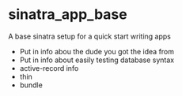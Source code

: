 sinatra_app_base
================

A base sinatra setup for a quick start writing apps

* Put in info abou the dude you got the idea from
* Put in info about easily testing database syntax
* active-record info
* thin
* bundle
